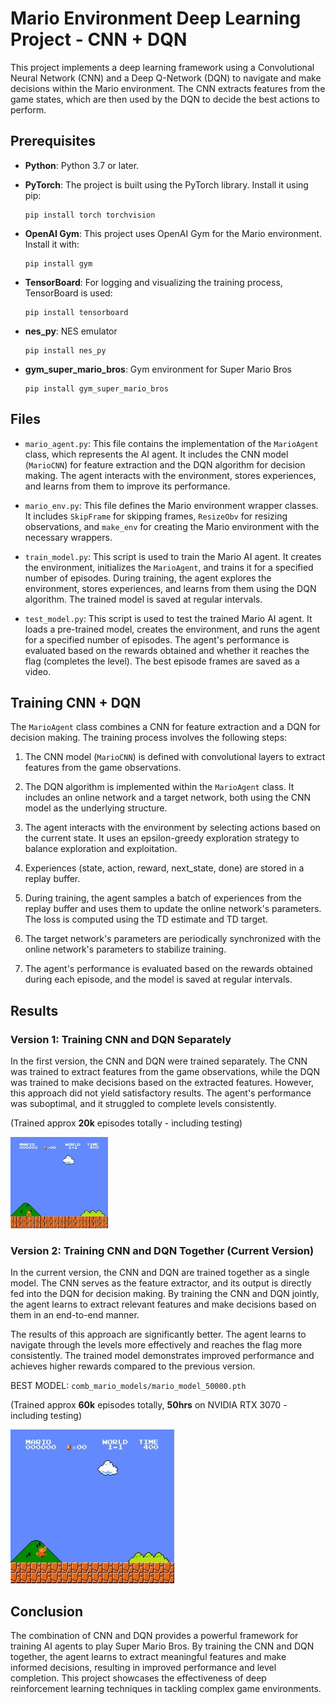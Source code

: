 # Mario Environment Deep Learning Project - CNN + DQN

This project implements a deep learning framework using a Convolutional Neural Network (CNN) and a Deep Q-Network (DQN) to navigate and make decisions within the Mario environment. The CNN extracts features from the game states, which are then used by the DQN to decide the best actions to perform.

## Prerequisites

- **Python**: Python 3.7 or later.
- **PyTorch**: The project is built using the PyTorch library. Install it using pip:

  ```
  pip install torch torchvision
  ```

- **OpenAI Gym**: This project uses OpenAI Gym for the Mario environment. Install it with:

  ```
  pip install gym
  ```

- **TensorBoard**: For logging and visualizing the training process, TensorBoard is used:

  ```
  pip install tensorboard
  ```
  
- **nes_py**: NES emulator

  ```
  pip install nes_py
  ```

- **gym_super_mario_bros**: Gym environment for Super Mario Bros

  ```
  pip install gym_super_mario_bros
  ```
  
## Files

- `mario_agent.py`: This file contains the implementation of the `MarioAgent` class, which represents the AI agent. It includes the CNN model (`MarioCNN`) for feature extraction and the DQN algorithm for decision making. The agent interacts with the environment, stores experiences, and learns from them to improve its performance.

- `mario_env.py`: This file defines the Mario environment wrapper classes. It includes `SkipFrame` for skipping frames, `ResizeObv` for resizing observations, and `make_env` for creating the Mario environment with the necessary wrappers.

- `train_model.py`: This script is used to train the Mario AI agent. It creates the environment, initializes the `MarioAgent`, and trains it for a specified number of episodes. During training, the agent explores the environment, stores experiences, and learns from them using the DQN algorithm. The trained model is saved at regular intervals.

- `test_model.py`: This script is used to test the trained Mario AI agent. It loads a pre-trained model, creates the environment, and runs the agent for a specified number of episodes. The agent's performance is evaluated based on the rewards obtained and whether it reaches the flag (completes the level). The best episode frames are saved as a video.

## Training CNN + DQN

The `MarioAgent` class combines a CNN for feature extraction and a DQN for decision making. The training process involves the following steps:

1. The CNN model (`MarioCNN`) is defined with convolutional layers to extract features from the game observations.

2. The DQN algorithm is implemented within the `MarioAgent` class. It includes an online network and a target network, both using the CNN model as the underlying structure.

3. The agent interacts with the environment by selecting actions based on the current state. It uses an epsilon-greedy exploration strategy to balance exploration and exploitation.

4. Experiences (state, action, reward, next_state, done) are stored in a replay buffer.

5. During training, the agent samples a batch of experiences from the replay buffer and uses them to update the online network's parameters. The loss is computed using the TD estimate and TD target.

6. The target network's parameters are periodically synchronized with the online network's parameters to stabilize training.

7. The agent's performance is evaluated based on the rewards obtained during each episode, and the model is saved at regular intervals.

## Results

### Version 1: Training CNN and DQN Separately 

In the first version, the CNN and DQN were trained separately. The CNN was trained to extract features from the game observations, while the DQN was trained to make decisions based on the extracted features. However, this approach did not yield satisfactory results. The agent's performance was suboptimal, and it struggled to complete levels consistently.

(Trained approx **20k** episodes totally - including testing)

![Version 1 GIF](videos/gif_s/best_mario_run_ver9.gif)

### Version 2: Training CNN and DQN Together (Current Version)

In the current version, the CNN and DQN are trained together as a single model. The CNN serves as the feature extractor, and its output is directly fed into the DQN for decision making. By training the CNN and DQN jointly, the agent learns to extract relevant features and make decisions based on them in an end-to-end manner.

The results of this approach are significantly better. The agent learns to navigate through the levels more effectively and reaches the flag more consistently. The trained model demonstrates improved performance and achieves higher rewards compared to the previous version.

BEST MODEL: `comb_mario_models/mario_model_50000.pth`

(Trained approx **60k** episodes totally, **50hrs** on NVIDIA RTX 3070 - including testing)

![Version 2 GIF](videos/gif_s/best_mario_run_flag_get.gif)

## Conclusion

The combination of CNN and DQN provides a powerful framework for training AI agents to play Super Mario Bros. By training the CNN and DQN together, the agent learns to extract meaningful features and make informed decisions, resulting in improved performance and level completion. This project showcases the effectiveness of deep reinforcement learning techniques in tackling complex game environments.
